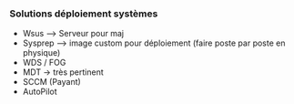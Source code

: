 ### Solutions déploiement systèmes

- Wsus   --> Serveur pour maj
- Sysprep --> image custom pour déploiement (faire poste par poste en physique)
- WDS  /  FOG
- MDT  -> très pertinent
- SCCM (Payant)
- AutoPilot
